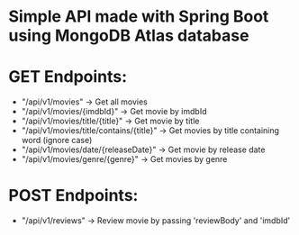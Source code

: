 # Simple API made with Spring Boot using MongoDB Atlas database

# GET Endpoints:
- "/api/v1/movies" -> Get all movies
- "/api/v1/movies/{imdbId}" -> Get movie by imdbId
- "/api/v1/movies/title/{title}" -> Get movie by title
- "/api/v1/movies/title/contains/{title}" -> Get movies by title containing word (ignore case)
- "/api/v1/movies/date/{releaseDate}" -> Get movie by release date
- "/api/v1/movies/genre/{genre}" -> Get movies by genre

# POST Endpoints:
- "/api/v1/reviews" -> Review movie by passing 'reviewBody' and 'imdbId'



